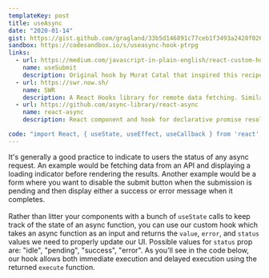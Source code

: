 ```yaml
---
templateKey: post
title: useAsync
date: "2020-01-14"
gist: https://gist.github.com/gragland/33b5d146891c77ceb1f3493a2428f026
sandbox: https://codesandbox.io/s/useasync-hook-ptrpg
links:
  - url: https://medium.com/javascript-in-plain-english/react-custom-hook-useonesubmit-b10be17245d8
    name: useSubmit
    description: Original hook by Murat Catal that inspired this recipe
  - url: https://swr.now.sh/
    name: SWR
    description: A React Hooks library for remote data fetching. Similar concept, but includes caching, automatic refetching, and many other nifty features.
  - url: https://github.com/async-library/react-async
    name: react-async
    description: React component and hook for declarative promise resolution and data fetching.

code: "import React, { useState, useEffect, useCallback } from 'react';\r\n\r\n\/\/ Usage\r\nfunction App() {\r\n  const { execute, status, value, error } = useAsync(myFunction, false);\r\n\r\n  return (\r\n    <div>\r\n      {status === 'idle' && <div>Start your journey by clicking a button<\/div>}\r\n      {status === 'success' && (value ? <div>{value}<\/div> : <div>Sorry, nothing to show<\/div>)}\r\n      {status === 'error' && <div>{error}<\/div>}\r\n      <button onClick={execute} disabled={status === 'pending'}>\r\n        {status !== 'pending' ? 'Click me' : 'Loading...'}\r\n      <\/button>\r\n    <\/div>\r\n  );\r\n}\r\n\r\n\/\/ An async function for testing our hook.\r\n\/\/ Will be successful and contentful 30% of the time\r\n\/\/ Another 30% will be successful, but empty.\r\nconst myFunction = () => {\r\n  return new Promise((resolve, reject) => {\r\n    setTimeout(() => {\r\n      const rnd = Math.random() * 10;\r\n      rnd <= 3\r\n        ? resolve('Submitted successfully \uD83D\uDE4C')\r\n        : rnd <= 6\r\n        ? resolve(null)\r\n        : reject('Oh no there was an error \uD83D\uDE1E');\r\n    }, 2000);\r\n  });\r\n};\r\n\r\n\/\/ Hook\r\nconst useAsync = (asyncFunction, immediate = true) => {\r\n  const [status, setStatus] = useState('idle');\r\n  const [value, setValue] = useState(null);\r\n  const [error, setError] = useState(null);\r\n\r\n  \/\/ The execute function wraps asyncFunction and\r\n  \/\/ handles setting state for pending, value, and error.\r\n  \/\/ useCallback ensures the below useEffect is not called\r\n  \/\/ on every render, but only if asyncFunction changes.\r\n  const execute = useCallback(() => {\r\n    setStatus('pending');\r\n    setValue(null);\r\n    setError(null);\r\n\r\n    return asyncFunction()\r\n      .then(response => {\r\n        setValue(response);\r\n        setStatus('success');\r\n      })\r\n      .catch(error => {\r\n        setError(error);\r\n        setStatus('error');\r\n      });\r\n  }, [asyncFunction]);\r\n\r\n  \/\/ Call execute if we want to fire it right away.\r\n  \/\/ Otherwise execute can be called later, such as\r\n  \/\/ in an onClick handler.\r\n  useEffect(() => {\r\n    if (immediate) {\r\n      execute();\r\n    }\r\n  }, [execute, immediate]);\r\n\r\n  return { execute, status, value, error };\r\n};"
---
```


It's generally a good practice to indicate to users the status of any async request. An example would be fetching data from an API and displaying a loading indicator before rendering the results. Another example would be a form where you want to disable the submit button when the submission is pending and then display either a success or error message when it completes.
<br/><br/>
Rather than litter your components with a bunch of `useState` calls to keep track of the state of an async function, you can use our custom hook which takes an async function as an input and returns the `value`, `error`, and `status` values we need to properly update our UI. Possible values for `status` prop are: "idle", "pending", "success", "error". As you'll see in the code below, our hook allows both immediate execution and delayed execution using the returned `execute` function.
